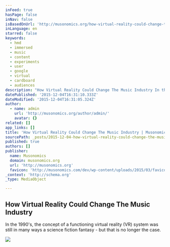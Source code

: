 ```yaml
---
inFeed: true
hasPage: false
inNav: false
isBasedOnUrl: 'http://musonomics.org/how-virtual-reality-could-change-the-music-industry/'
inLanguage: en
starred: false
keywords:
  - hmd
  - immersed
  - music
  - content
  - experiments
  - user
  - google
  - virtual
  - cardboard
  - audiences
description: "How Virtual Reality Could Change The Music Industry In the 1990's, the concept of a functioning virtual reality (VR) system was still in many ways a science fiction fantasy - but that is no longer the case."
datePublished: '2015-12-04T16:31:10.333Z'
dateModified: '2015-12-04T16:31:05.324Z'
author:
  - name: admin
    url: 'http://musonomics.org/author/admin/'
    avatar: {}
related: []
app_links: []
title: 'How Virtual Reality Could Change The Music Industry | Musonomics'
sourcePath: _posts/2015-12-04-how-virtual-reality-could-change-the-music-industry-or-musono.md
published: true
authors: []
publisher:
  name: Musonomics
  domain: musonomics.org
  url: 'http://musonomics.org'
  favicon: 'http://musonomics.com/dev/wp-content/uploads/2015/03/favicon.ico'
_context: 'http://schema.org'
_type: MediaObject

---
```

<article style=""><h1>How Virtual Reality Could Change The Music Industry</h1><p>In the 1990's, the concept of a functioning virtual reality (VR) system was still in many ways a science fiction fantasy - but that is no longer the case.</p><img src="https://s3-us-west-2.amazonaws.com/the-grid-img/p/8d50dbaee95cce645ac5ff631b8b7583edb3cc07.jpg" /></article>